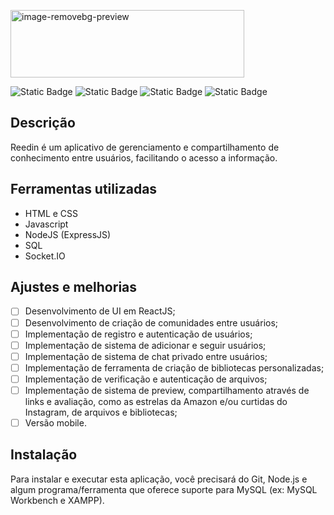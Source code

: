 <p align="left">
<img width="374" height="108" alt="image-removebg-preview" src="https://github.com/user-attachments/assets/3e37ad73-153d-49f0-a81c-516c9839d288" />
</p>

![Static Badge](https://img.shields.io/badge/Javascript-yellow) ![Static Badge](https://img.shields.io/badge/NodeJS-green) ![Static Badge](https://img.shields.io/badge/Socket.IO-purple) ![Static Badge](https://img.shields.io/badge/SQL-blue) 







## Descrição
Reedin é um aplicativo de gerenciamento e compartilhamento de conhecimento entre usuários, facilitando o acesso a informação.
## Ferramentas utilizadas
- HTML e CSS
- Javascript
- NodeJS (ExpressJS)
- SQL
- Socket.IO

## Ajustes e melhorias
- [ ] Desenvolvimento de UI em ReactJS;
- [ ] Desenvolvimento de criação de comunidades entre usuários;
- [ ] Implementação de registro e autenticação de usuários;
- [ ] Implementação de sistema de adicionar e seguir usuários;
- [ ] Implementação de sistema de chat privado entre usuários;
- [ ] Implementação de ferramenta de criação de bibliotecas personalizadas;
- [ ] Implementação de verificação e autenticação de arquivos;
- [ ] Implementação de sistema de preview, compartilhamento através de links e avaliação, como as estrelas da Amazon e/ou curtidas do Instagram, de arquivos e bibliotecas;
- [ ] Versão mobile.

## Instalação
Para instalar e executar esta aplicação, você precisará do Git, Node.js e algum programa/ferramenta que oferece suporte para MySQL (ex: MySQL Workbench e XAMPP).
